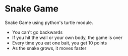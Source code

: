 # Snake Game
Snake Game using python's turtle module.
* You can't go backwards
* If you hit the wall or your own body, the game is over
* Every time you eat one bait, you get 10 points
* As the snake grows, it moves faster
